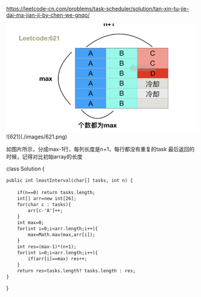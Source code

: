 https://leetcode-cn.com/problems/task-scheduler/solution/tan-xin-tu-jie-dai-ma-jian-ji-by-chen-we-gnqo/

<img src="../images/621.png" >
![621](./images/621.png)

如图片所示，分成max-1行，每列长度是n+1，每行都没有重复的task
最后返回的时候，记得对比初始array的长度

class Solution {

    public int leastInterval(char[] tasks, int n) {
    
        if(n==0) return tasks.length;
        int[] arr=new int[26];
        for(char c : tasks){
            arr[c-'A']++;
        }
        int max=0;
        for(int i=0;i<arr.length;i++){
            max=Math.max(max,arr[i]);
        }
        int res=(max-1)*(n+1);
        for(int i=0;i<arr.length;i++){
            if(arr[i]==max) res++;
        }
        return res<tasks.length? tasks.length : res;
    }
}


